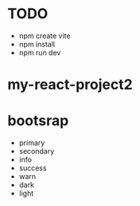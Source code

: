 # TODO

- npm create vite
- npm install
- npm run dev

# my-react-project2

# bootsrap

- primary
- secondary
- info
- success
- warn
- dark
- light
